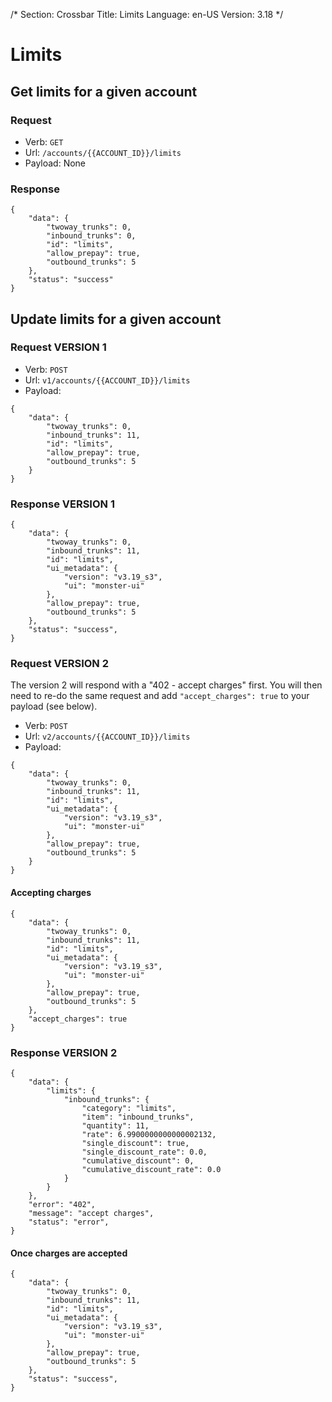 /*
Section: Crossbar
Title: Limits
Language: en-US
Version: 3.18
*/

# Limits

## Get limits for a given account

### Request

- Verb: `GET`
- Url: `/accounts/{{ACCOUNT_ID}}/limits`
- Payload: None

### Response

```
{
    "data": {
        "twoway_trunks": 0,
        "inbound_trunks": 0,
        "id": "limits",
        "allow_prepay": true,
        "outbound_trunks": 5
    },
    "status": "success"
}
```

## Update limits for a given account

### Request VERSION 1

- Verb: `POST`
- Url: `v1/accounts/{{ACCOUNT_ID}}/limits`
- Payload:

```
{
    "data": {
        "twoway_trunks": 0,
        "inbound_trunks": 11,
        "id": "limits",
        "allow_prepay": true,
        "outbound_trunks": 5
    }
}
```

### Response VERSION 1


```
{
    "data": {
        "twoway_trunks": 0,
        "inbound_trunks": 11,
        "id": "limits",
        "ui_metadata": {
            "version": "v3.19_s3",
            "ui": "monster-ui"
        },
        "allow_prepay": true,
        "outbound_trunks": 5
    },
    "status": "success",
}
```

### Request VERSION 2

The version 2 will respond with a "402 - accept charges" first. You will then need to re-do the same request and add `"accept_charges": true` to your payload (see below).

- Verb: `POST`
- Url: `v2/accounts/{{ACCOUNT_ID}}/limits`
- Payload:

```
{
    "data": {
        "twoway_trunks": 0,
        "inbound_trunks": 11,
        "id": "limits",
        "ui_metadata": {
            "version": "v3.19_s3",
            "ui": "monster-ui"
        },
        "allow_prepay": true,
        "outbound_trunks": 5
    }
}
```

#### Accepting charges

```
{
    "data": {
        "twoway_trunks": 0,
        "inbound_trunks": 11,
        "id": "limits",
        "ui_metadata": {
            "version": "v3.19_s3",
            "ui": "monster-ui"
        },
        "allow_prepay": true,
        "outbound_trunks": 5
    },
    "accept_charges": true
}
```

### Response VERSION 2


```
{
    "data": {
        "limits": {
            "inbound_trunks": {
                "category": "limits",
                "item": "inbound_trunks",
                "quantity": 11,
                "rate": 6.9900000000000002132,
                "single_discount": true,
                "single_discount_rate": 0.0,
                "cumulative_discount": 0,
                "cumulative_discount_rate": 0.0
            }
        }
    },
    "error": "402",
    "message": "accept charges",
    "status": "error",
}
```

#### Once charges are accepted

```
{
    "data": {
        "twoway_trunks": 0,
        "inbound_trunks": 11,
        "id": "limits",
        "ui_metadata": {
            "version": "v3.19_s3",
            "ui": "monster-ui"
        },
        "allow_prepay": true,
        "outbound_trunks": 5
    },
    "status": "success",
}
```

